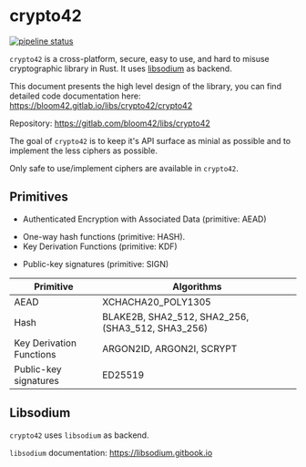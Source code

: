 # crypto42

[![pipeline status](https://gitlab.com/bloom42/libs/crypto42/badges/dev/pipeline.svg)](https://gitlab.com/bloom42/libs/crypto42/commits/dev)

`crypto42` is a cross-platform, secure, easy to use, and hard to misuse cryptographic library in Rust.
It uses [libsodium](https://github.com/jedisct1/libsodium) as backend.

This document presents the high level design of the library, you can find detailed code documentation here: https://bloom42.gitlab.io/libs/crypto42/crypto42

Repository: https://gitlab.com/bloom42/libs/crypto42

The goal of `crypto42` is to keep it's API surface as minial as possible and to implement the less ciphers
as possible.

Only safe to use/implement ciphers are available in `crypto42`.


## Primitives

- Authenticated Encryption with Associated Data (primitive: AEAD)
<!-- - Streaming Authenticated Encryption with Associated Data (primitive: -->
<!-- Streaming AEAD) -->
- One-way hash functions (primitive: HASH).
- Key Derivation Functions (primitive: KDF)
<!-- - *deterministic* authenticated encryption with associated data (primitive: -->
<!-- Deterministic Aead) -->
<!-- - message authentication codes (primitive: MAC), -->
- Public-key signatures (primitive: SIGN)
<!-- - hybrid encryption (primitives: HybridEncrypt and HybridDecrypt). -->

| Primitive          | Algorithms                            |
| ------------------ | ----------------------------------------------- |
| AEAD               | XCHACHA20_POLY1305 |
| Hash               | BLAKE2B, SHA2_512, SHA2_256, (SHA3_512, SHA3_256) |
| Key Derivation Functions | ARGON2ID, ARGON2I, SCRYPT |
| Public-key signatures | ED25519 |

<!-- | Streaming AEAD     | XCHACHA20_POLY1305 | -->
<!-- | Hybrid Encryption  | ECIES with AEAD and HKDF                        | -->
<!-- | MAC                | HMAC-SHA2                                       | -->
<!-- | Deterministic AEAD | AES-SIV | -->



## Libsodium

`crypto42` uses `libsodium` as backend.

`libsodium` documentation: https://libsodium.gitbook.io
